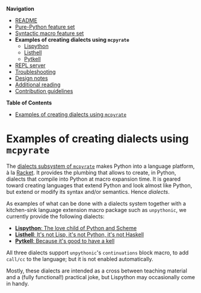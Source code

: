 **Navigation**

- [README](../README.md)
- [Pure-Python feature set](features.md)
- [Syntactic macro feature set](macros.md)
- **Examples of creating dialects using `mcpyrate`**
  - [Lispython](dialects/lispython.md)
  - [Listhell](dialects/listhell.md)
  - [Pytkell](dialects/pytkell.md)
- [REPL server](repl.md)
- [Troubleshooting](troubleshooting.md)
- [Design notes](design-notes.md)
- [Additional reading](readings.md)
- [Contribution guidelines](../CONTRIBUTING.md)

<!-- markdown-toc start - Don't edit this section. Run M-x markdown-toc-refresh-toc -->
**Table of Contents**

- [Examples of creating dialects using `mcpyrate`](#examples-of-creating-dialects-using-mcpyrate)

<!-- markdown-toc end -->


# Examples of creating dialects using `mcpyrate`

The [dialects subsystem of `mcpyrate`](https://github.com/Technologicat/mcpyrate/blob/master/doc/dialects.md) makes Python into a language platform, à la [Racket](https://racket-lang.org/).
It provides the plumbing that allows to create, in Python, dialects that compile into Python
at macro expansion time. It is geared toward creating languages that extend Python
and look almost like Python, but extend or modify its syntax and/or semantics.
Hence *dialects*.

As examples of what can be done with a dialects system together with a kitchen-sink language extension macro package such as `unpythonic`, we currently provide the following dialects:

  - [**Lispython**: The love child of Python and Scheme](dialects/lispython.md)
  - [**Listhell**: It's not Lisp, it's not Python, it's not Haskell](dialects/listhell.md)
  - [**Pytkell**: Because it's good to have a kell](dialects/pytkell.md)

All three dialects support `unpythonic`'s ``continuations`` block macro, to add ``call/cc`` to the language; but it is not enabled automatically.

Mostly, these dialects are intended as a cross between teaching material and a (fully functional!) practical joke, but Lispython may occasionally come in handy.
